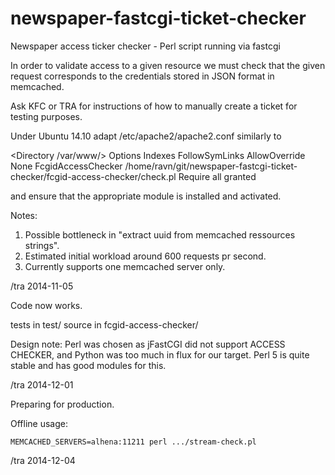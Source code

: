 newspaper-fastcgi-ticket-checker
================================

Newspaper access ticker checker - Perl script running via fastcgi

In order to validate access to a given resource we must check that the given request corresponds
to the credentials stored in JSON format in memcached.

Ask KFC or TRA for instructions of how to manually create a ticket for testing purposes.

Under Ubuntu 14.10 adapt /etc/apache2/apache2.conf similarly to

  <Directory /var/www/>
	Options Indexes FollowSymLinks
	AllowOverride None
	FcgidAccessChecker /home/ravn/git/newspaper-fastcgi-ticket-checker/fcgid-access-checker/check.pl
	Require all granted
  </Directory>

and ensure that the appropriate module is installed and activated.

Notes:

1) Possible bottleneck in "extract uuid from memcached ressources strings".
2) Estimated initial workload around 600 requests pr second.
3) Currently supports one memcached server only.

/tra 2014-11-05

Code now works.

tests in test/
source in fcgid-access-checker/

Design note: Perl was chosen as jFastCGI did not support ACCESS
CHECKER, and Python was too much in flux for our target.  Perl 5 is
quite stable and has good modules for this.

/tra 2014-12-01

Preparing for production.

Offline usage:

	MEMCACHED_SERVERS=alhena:11211 perl .../stream-check.pl

/tra 2014-12-04